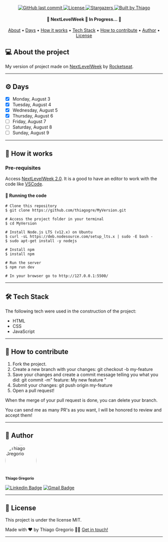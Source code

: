 <p align="center">
  <a href="https://github.com/thiagogre/MyVersion/commits/master">
    <img alt="GitHub last commit" src="https://img.shields.io/github/last-commit/thiagogre/MyVersion">
  </a>
    
   <a href="https://github.com/thiagogre/MyVersion/blob/master/LICENSE">  
    <img alt="License" src="https://img.shields.io/badge/license-MIT-brightgreen">
   </a>

   <a href="https://github.com/thiagogre/MyVersion/stargazers">
    <img alt="Stargazers" src="https://img.shields.io/github/stars/thiagogre/MyVersion?style=social">
  </a>

  <a href="https://www.linkedin.com/in/thiago-gregório-4b1a331a3/">
    <img alt="Built by Thiago" src="https://img.shields.io/badge/built%20by-Thiago%20Gregorio-%237519C1">
  </a>
</p>

<h4 align="center"> 
	🚧 NextLevelWeek 🚧 In Progress... 🚀
</h4>

<p align="center">
 <a href="#-about-the-project">About</a> •
 <a href="#%EF%B8%8F-Days">Days</a> •
 <a href="#-how-it-works">How it works</a> • 
 <a href="#-tech-stack">Tech Stack</a> • 
 <a href="#-how-to-contribute">How to contribute</a> • 
 <a href="#-author">Author</a> • 
 <a href="#user-content--license">License</a>
</p>


## 💻 About the project

My version of project made on [NextLevelWeek](https://nextlevelweek.com/inscricao/2)
by [Rocketseat](https://rocketseat.com.br/). 

---

## ⚙️ Days

- [x] Monday, August 3
- [x] Tuesday, August 4
- [x] Wednesday, August 5
- [x] Thursday, August 6
- [ ] Friday, August 7
- [ ] Saturday, August 8
- [ ] Sunday, August 9

---

## 🚀 How it works

### Pre-requisites

Access [NextLevelWeek 2.0](https://nextlevelweek.com/inscricao/2). 
It is a good to have an editor to work with the code like [VSCode](https://code.visualstudio.com/).


#### 🧭 Running the code

```
# Clone this repository
$ git clone https://github.com/thiagogre/MyVersion.git

# Access the project folder in your terminal
$ cd MyVersion

# Install Node.js LTS (v12.x) on Ubuntu
$ curl -sL https://deb.nodesource.com/setup_lts.x | sudo -E bash -
$ sudo apt-get install -y nodejs

# Install npm
$ install npm

# Run the server
$ npm run dev

# In your browser go to http://127.0.0.1:5500/

```
---

## 🛠 Tech Stack

The following tech were used in the construction of the project:

-   HTML
-   CSS
-   JavaScript

---

## 💪 How to contribute

1. Fork the project.
2. Create a new branch with your changes: git checkout -b my-feature
3. Save your changes and create a commit message telling you what you did: git commit -m" feature: My new feature "
4. Submit your changes: git push origin my-feature
5. Open a pull request!

When the merge of your pull request is done, you can delete your branch.

You can send me as many PR's as you want, I will be honored to review and accept them!

---

## 🦸 Author


 <img style="border-radius: 50%;" src="https://avatars0.githubusercontent.com/u/66977846?s=400&u=bf215d9d41feee6c46c7edb210c8e2b26e9659a0&v=4" width="100px;" alt="Thiago Gregorio"/>
 <br />
 <sub><b>Thiago Gregorio</b></sub>
 <br />

[![Linkedin Badge](https://img.shields.io/badge/-Thiago-blue?style=flat-square&logo=Linkedin&logoColor=white&link=https://www.linkedin.com/in/thiago-gregório-4b1a331a3/)](https://www.linkedin.com/in/thiago-gregório-4b1a331a3/) 
[![Gmail Badge](https://img.shields.io/badge/-thiagoluiz_16@hotmail.com-c14438?style=flat-square&logo=Gmail&logoColor=white&link=mailto:thiagoluiz_16@hotmail.com)](mailto:thiagoluiz_16@hotmail.com)

---

## 📝 License

This project is under the license MIT.

Made with ❤️ by Thiago Gregorio 👋🏽 [Get in touch!](https://www.linkedin.com/in/thiago-gregório-4b1a331a3)

---
